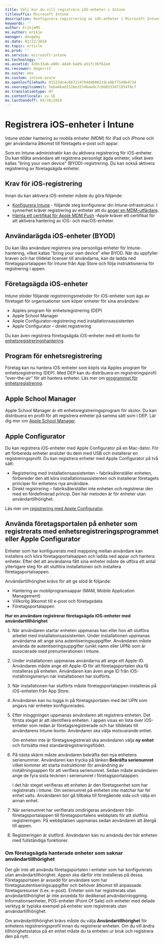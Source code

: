 ```yaml
---
title: Välj hur du vill registrera iOS-enheter i Intune
titlesuffix: Microsoft Intune
description: Konfigurera registrering av iOS-enheter i Microsoft Intune.
keywords: ''
author: ErikjeMS
ms.author: erikje
manager: dougeby
ms.date: 02/22/2018
ms.topic: article
ms.prod: ''
ms.service: microsoft-intune
ms.technology: ''
ms.assetid: 439c33a6-e80c-4da9-ba09-a51fc36f62ad
ms.reviewer: dagerrit
ms.suite: ems
ms.custom: intune-azure
ms.openlocfilehash: 01523dc4c887214794d4600219ce0b77549b4734
ms.sourcegitcommit: 5eba4bad151be32346aedc7cbb0333d71934f8cf
ms.translationtype: HT
ms.contentlocale: sv-SE
ms.lasthandoff: 04/16/2018
---
```

# <a name="enroll-ios-devices-in-intune"></a>Registrera iOS-enheter i Intune

Intune stöder hantering av mobila enheter (MDM) för iPad och iPhone och ger användarna åtkomst till företagets e-post och appar.

Som en Intune-administratör kan du aktivera registrering för iOS-enheter. Du kan tillåta användare att registrera personligt ägda enheter, vilket även kallas ”bring your own device” (BYOD)-registrering. Du kan också aktivera registrering av företagsägda enheter.

## <a name="prerequisites-for-ios-enrollment"></a>Krav för iOS-registrering
Innan du kan aktivera iOS-enheter måste du göra följande:
- [Konfigurera Intune](setup-steps.md) - följande steg konfigurerar din Intune-infrastruktur. I synnerhet kräver registrering av enheter att du [anger en MDM-utfärdare](mdm-authority-set.md).
- [Hämta ett certifikat för Apple MDM Push](apple-mdm-push-certificate-get.md) -Apple kräver ett certifikat för att aktivera hantering av iOS- och macOS-enheter.

## <a name="user-owned-ios-devices-byod"></a>Användarägda iOS-enheter (BYOD)

Du kan låta användare registrera sina personliga enheter för Intune-hantering, vilket kallas "bring your own device" eller BYOD. När du uppfyller kraven och har tilldelat licenser till användarna, kan de ladda ned företagsportalappen för Intune från App Store och följa instruktionerna för registrering i appen.

## <a name="company-owned-ios-devices"></a>Företagsägda iOS-enheter
Intune stöder följande registreringsmetoder för iOS-enheter som ägs av företaget för organisationer som köper enheter för sina användare:

- Apples program för enhetsregistrering (DEP)
- Apple School Manager
- Apple Configurator-registrering med installationsassistenten
- Apple Configurator – direkt registrering

Du kan även registrera företagsägda iOS-enheter med ett konto för [enhetsregistreringshantering](device-enrollment-manager-enroll.md).

## <a name="device-enrollment-program"></a>Program för enhetsregistrering
Företag kan nu hantera iOS-enheter som köpts via Apples program för enhetsregistrering (DEP). Med DEP kan du distribuera en registreringsprofil ”over-the-air” för att hantera enheter. Läs mer om [programmet för enhetsregistrering](device-enrollment-program-enroll-ios.md).

## <a name="apple-school-manager"></a>Apple School Manager
Apple School Manager är ett enhetsregistreringsprogram för skolor. Du kan distribuera en profil för att registrera enheter på samma sätt som i DEP. Lär dig mer om [Apple School Manager](apple-school-manager-set-up-ios.md).

## <a name="apple-configurator"></a>Apple Configurator
Du kan registrera iOS-enheter med Apple Configurator på en Mac-dator. För att förbereda enheter ansluter du dem med USB och installerar en registreringsprofil. Du kan registrera enheter med Apple Configurator på två sätt:
- Registrering med installationsassistenten – fabriksåterställer enheten, förbereder den att köra installationsassistenten och installerar företagets principer för enhetens nya användare.
- Direkt registrering – fabriksåterställer inte enheten och registrerar den med en fördefinierad princip. Den här metoden är för enheter utan användartillhörighet.

Läs mer om [registrering med Apple Configurator](apple-configurator-setup-assistant-enroll-ios.md).

## <a name="use-the-company-portal-on-dep-enrolled-or-apple-configurator-enrolled-devices"></a>Använda företagsportalen på enheter som registrerats med enhetsregistreringsprogrammet eller Apple Configurator

Enheter som har konfigurerats med mappning mellan användare kan installera och köra företagsportalsappen och ladda ned appar och hantera enheter. Efter det att användarna fått sina enheter måste de utföra ett antal ytterligare steg för att slutföra installationen och installera företagsportalsappen.

Användartillhörighet krävs för att ge stöd åt följande:
  - Hantering av mobilprogramsappar (MAM, Mobile Application Management)
  - Villkorlig åtkomst till e-post och företagsdata
  - Företagsportalappen

**Hur en användare registrerar företagsägda iOS-enheter med användartillhörighet**
1. När användaren startar enheten uppmanas han eller hon att slutföra arbetet med installationsassistenten. Under installationen uppmanas användarna att ange sina autentiseringsuppgifter. Användaren måste använda de autentiseringsuppgifter (unikt namn eller UPN) som är associerade med prenumerationen i Intune.

2. Under installationen uppmanas användarna att ange ett Apple-ID. Användaren måste ange ett Apple-ID för att företagsportalen ska få installeras på enheten. Användaren kan även ange ID från iOS-inställningsmenyn när installationen har slutförts.

3. När installationen har slutförts måste företagsportalappen installeras på iOS-enheten från App Store.

4. Användaren kan nu logga in på företagsportalen med det UPN som angavs när enheten konfigurerades.

5. Efter inloggningen uppmanas användaren att registrera enheten. Det första steget är att identifiera enheten. I appen visas en lista över iOS-enheter som redan är företagsregistrerade och har tilldelats till användarens Intune-konto. Användaren ska välja motsvarande enhet.

   Om enheten inte är företagsregistrerad ska användaren välja **ny enhet** och fortsätta med standardregistreringsflödet.

6. På nästa skärm måste användaren bekräfta den nya enhetens serienummer. Användaren kan trycka på länken **Bekräfta serienumret** vilket kommer att starta instruktioner för användning av inställningsappen för att verifiera serienumret. Sedan måste användaren ange de fyra sista tecknen i serienumret i företagsportalappen.

   I det här steget verifieras att enheten är den företagsenhet som har registrerats i Intune. Om serienumret på enheten inte matchar har fel enhet valts. Användaren bör gå tillbaka till föregående sida och välja en annan enhet.

7. När serienumret har verifierats omdirigeras användaren från företagsportalappen till företagsportalens webbplats för att slutföra registreringen. På webbplatsen uppmanas sedan användaren att återgå till appen.

8. Registreringen är slutförd. Användaren kan nu använda den här enheten med fullständiga funktioner.

### <a name="about-corporate-owned-managed-devices-with-no-user-affinity"></a>Om företagsägda hanterade enheter som saknar användartillhörighet

Det går inte att använda företagsportalen i enheter som har konfigurerats utan användartillhörighet. Appen ska därför inte installeras på dessa. Företagsportalen är avsedd för användare som har företagsautentiseringsuppgifter och behöver åtkomst till anpassade företagsresurser (t.ex. e-post). Enheter som har registrerats utan användartillhörighet är inte avsedda för dedikerad användarinloggning. Informationsenheter, POS-enheter (Point Of Sale) och enheter med delade verktyg är typiska exempel på enheter som registrerats utan användartillhörighet.

Om användartillhörighet krävs måste du välja **Användartillhörighet** för enhetens registreringsprofil innan du registrerar enheten. Om du vill ändra tillhörighetsstatus på en enhet måste du ta enheten ur bruk och registrera den på nytt.

